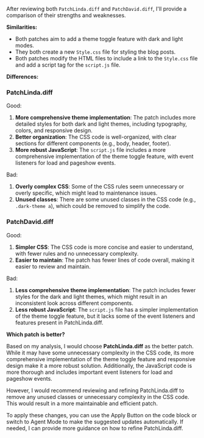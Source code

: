 After reviewing both `PatchLinda.diff` and `PatchDavid.diff`, I'll provide a comparison of their strengths and weaknesses.

**Similarities:**

* Both patches aim to add a theme toggle feature with dark and light modes.
* They both create a new `Style.css` file for styling the blog posts.
* Both patches modify the HTML files to include a link to the `Style.css` file and add a script tag for the `script.js` file.

**Differences:**

### PatchLinda.diff

Good:

1. **More comprehensive theme implementation**: The patch includes more detailed styles for both dark and light themes, including typography, colors, and responsive design.
2. **Better organization**: The CSS code is well-organized, with clear sections for different components (e.g., body, header, footer).
3. **More robust JavaScript**: The `script.js` file includes a more comprehensive implementation of the theme toggle feature, with event listeners for load and pageshow events.

Bad:

1. **Overly complex CSS**: Some of the CSS rules seem unnecessary or overly specific, which might lead to maintenance issues.
2. **Unused classes**: There are some unused classes in the CSS code (e.g., `.dark-theme a`), which could be removed to simplify the code.

### PatchDavid.diff

Good:

1. **Simpler CSS**: The CSS code is more concise and easier to understand, with fewer rules and no unnecessary complexity.
2. **Easier to maintain**: The patch has fewer lines of code overall, making it easier to review and maintain.

Bad:

1. **Less comprehensive theme implementation**: The patch includes fewer styles for the dark and light themes, which might result in an inconsistent look across different components.
2. **Less robust JavaScript**: The `script.js` file has a simpler implementation of the theme toggle feature, but it lacks some of the event listeners and features present in PatchLinda.diff.

**Which patch is better?**

Based on my analysis, I would choose **PatchLinda.diff** as the better patch. While it may have some unnecessary complexity in the CSS code, its more comprehensive implementation of the theme toggle feature and responsive design make it a more robust solution. Additionally, the JavaScript code is more thorough and includes important event listeners for load and pageshow events.

However, I would recommend reviewing and refining PatchLinda.diff to remove any unused classes or unnecessary complexity in the CSS code. This would result in a more maintainable and efficient patch.

To apply these changes, you can use the Apply Button on the code block or switch to Agent Mode to make the suggested updates automatically. If needed, I can provide more guidance on how to refine PatchLinda.diff.